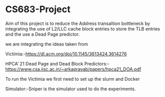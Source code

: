# CS683-Project
Aim of this project is to reduce the Address transaltion bottleneck by integrating the use of L2/LLC cache block entries to store the TLB entries and the use a Dead Page predictor.

we are integrating  the ideas taken from 

Victimia:-https://dl.acm.org/doi/10.1145/3613424.3614276

HPCA’ 21 Dead Page and Dead Block Predictors:-https://www.csa.iisc.ac.in/~arkapravab/papers/hpca21_DOA.pdf 

To run the Victimia we first need to set up the slurm and Docker

Simulator:-Sniper is the simulator used to do the experiments.
